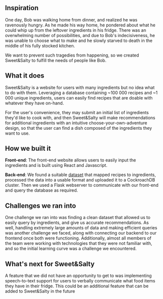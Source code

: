 ## Inspiration

One day, Bob was walking home from dinner, and realized he was ravenously hungry. As he made his way home, he pondered about what he could whip up from the leftover ingredients in his fridge. There was an overwhelming number of possibilities, and due to Bob's indecisiveness, he was unable to choose what to make and he slowly starved to death in the middle of his fully stocked kitchen.

We want to prevent such tragedies from happening, so we created Sweet&Salty to fulfill the needs of people like Bob.

## What it does

Sweet&Salty is a website for users with many ingredients but no idea what to do with them. Leveraging a database containing ~100 000 recipes and ~1 000 unique ingredients, users can easily find recipes that are doable with whatever they have on-hand. 

For the user's convenience, they may submit an initial list of ingredients they'd like to cook with, and then Sweet&Salty will make recommendations for additional ingredients with an intuitive choose-your-own-adventure design, so that the user can find a dish composed of the ingredients they want to use.

## How we built it

**Front-end**: The front-end website allows users to easily input the ingredients and is built using React and Javascript.

**Back-end**: We found a suitable [dataset](https://clickhouse.tech/docs/en/getting-started/example-datasets/recipes/) that mapped recipes to ingredients, processed the data into a usable format and uploaded it to a CockroachDB cluster. Then we used a Flask webserver to communicate with our front-end and query the database as required.

## Challenges we ran into

One challenge we ran into was finding a clean dataset that allowed us to easily query by ingredients, and give us accurate recommendations. As well, handling extremely large amounts of data and making efficient queries was another challenge we faced, along with connecting our backend to our frontend once both were functioning. Additionally, almost all members of the team were working with technologies that they were not familiar with, and so the initial learning curve was a challenge we encountered.

## What's next for Sweet&Salty
A feature that we did not have an opportunity to get to was implementing speech-to-text support for users to verbally communicate what food items they have in their fridge. This could be an additional feature that can be added to Sweet&Salty in the future
